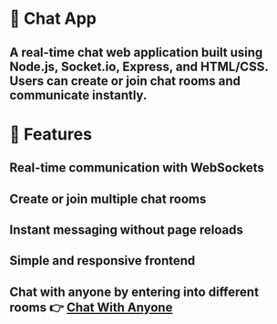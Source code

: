 # 📱 Chat App
## A real-time chat web application built using Node.js, Socket.io, Express, and HTML/CSS. Users can create or join chat rooms and communicate instantly.

# 🚀 Features
## Real-time communication with WebSockets

## Create or join multiple chat rooms

## Instant messaging without page reloads

## Simple and responsive frontend

## Chat with anyone by entering into different rooms 👉 [Chat With Anyone](https://letshaveconvo.herokuapp.com/)
